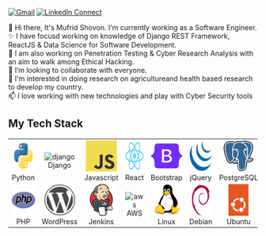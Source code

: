 
<!---
m3shovon/m3shovon is a ✨ special ✨ repository because its `README.md` (this file) appears on your GitHub profile.
You can click the Preview link to take a look at your changes.
--->

[![Gmail](https://img.shields.io/badge/%20-Send%20Mail-black?color=14171A&labelColor=ef5350&logo=gmail&logoColor=ffffff)](mailto:m3shovon.dev@gmail.com)
[![LinkedIn Connect](https://img.shields.io/badge/%20-Connect-black?color=14171A&labelColor=212121&logo=linkedin&logoColor=ffffff)](https://www.linkedin.com/in/mufrid-shovon/)
<!---
[![Kaggle Follow](https://img.shields.io/badge/%20-Follow-black?color=14171A&labelColor=37474f&logo=kaggle&logoColor=4fc3f7)](https://kaggle.com/)
--->
👋 Hi there, It's Mufrid Shovon. I'm currently working as a Software Engineer.  <br>
✨ I have focusd working on knowledge of Django REST Framework, ReactJS & Data Science for Software Development. <br>
👀 I am also working on Penetration Testing & Cyber Research Analysis with an aim to walk among Ethical Hacking. <br>
💞️ I’m looking to collaborate with everyone. <br>
🌱 I'm interested in doing research on agricultureand health based research to develop my country. <br>
📫 I love working with new technologies and play with Cyber Security tools <br>

<h2>My Tech Stack</h2>
<table>
  <tr>
    <td align="center">
      <img alt="python" height=64px src="https://raw.githubusercontent.com/devicons/devicon/master/icons/python/python-original.svg">
      <br>Python
    </td>
    <td align="center">
      <img alt="django" height=64px src="https://cdn.worldvectorlogo.com/logos/django.svg">
      <br>Django
    </td>
    <td align="center">
      <img alt="javascript" height=64px src="https://raw.githubusercontent.com/devicons/devicon/master/icons/javascript/javascript-original.svg">
      <br>Javascript
    </td>
    <td align="center">
      <img alt="react" height=64px src="https://raw.githubusercontent.com/devicons/devicon/master/icons/react/react-original.svg">
      <br>React
    </td>
    <td align="center">
      <img alt="bootstrap" height=64px src="https://raw.githubusercontent.com/devicons/devicon/master/icons/bootstrap/bootstrap-plain.svg">
      <br>Bootstrap
    </td>
    <td align="center">
      <img alt="jquery" height=64px src="https://raw.githubusercontent.com/devicons/devicon/master/icons/jquery/jquery-original.svg">
      <br>jQuery
    </td>
        <td align="center">
      <img alt="postgresql" height=64px src="https://raw.githubusercontent.com/devicons/devicon/master/icons/postgresql/postgresql-original.svg">
      <br>PostgreSQL
    </td>
    <td align="center">
      <img alt="mysql" height=64px src="https://raw.githubusercontent.com/devicons/devicon/master/icons/mysql/mysql-original.svg">
      <br>MySQL
    </td>
    <td align="center">
      <img alt="burpsuite" height=64px src="https://portswigger.net/content/images/logos/burpsuite-twittercard.png">
      <br>Burp Suite
    </td>
  </tr>
  
  <tr>
    <td align="center">
      <img alt="php" height=64px src="https://raw.githubusercontent.com/devicons/devicon/master/icons/php/php-original.svg">
      <br>PHP
    </td>
    <td align="center">
      <img alt="wordpress" height=64px src="https://raw.githubusercontent.com/devicons/devicon/master/icons/wordpress/wordpress-plain.svg">
      <br>WordPress
    </td>
    <td align="center">
      <img alt="jenkins" height=64px src="https://raw.githubusercontent.com/devicons/devicon/master/icons/jenkins/jenkins-original.svg">
      <br>Jenkins
    </td>
    <td align="center">
      <img alt="aws" height=64px src="https://cdn.worldvectorlogo.com/logos/aws-logo.svg">
      <br>AWS
    </td>
    <td align="center">
      <img alt="bash" height=64px src="https://raw.githubusercontent.com/devicons/devicon/master/icons/linux/linux-original.svg">
      <br>Linux
    </td>
    <td align="center">
      <img alt="kali-linux" height=64px src="https://raw.githubusercontent.com/devicons/devicon/master/icons/debian/debian-original.svg">
      <br>Debian
    </td>
    <td align="center">
      <img alt="ubuntu" height=64px src="https://raw.githubusercontent.com/devicons/devicon/master/icons/ubuntu/ubuntu-plain.svg">
      <br>Ubuntu
    </td>
    <td align="center">
      <img alt="solidity" height=64px src="https://raw.githubusercontent.com/devicons/devicon/master/icons/solidity/solidity-original.svg">
      <br>Solidity
    </td>
  </tr>
</table>
<!---
![Github stats](https://github-readme-stats.vercel.app/api?username=shovon-mufrid&theme=highcontrast&show_icons=true&count_private=true)
![Top Languages Card](https://github-readme-stats.vercel.app/api/top-langs/?username=shovon-mufrid&layout=compact)
## My Repos
--->
